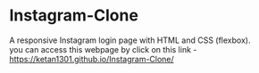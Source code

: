 # Instagram-Clone
A responsive Instagram login page with HTML and CSS (flexbox).\
you can access this webpage by click on this link - https://ketan1301.github.io/Instagram-Clone/
